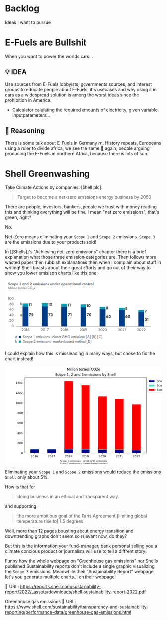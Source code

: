 # Backlog
Ideas I want to pursue

# E-Fuels are Bullshit
When you want to power the worlds cars...

## 💡 IDEA
Use sources from E-Fuels lobbyists, governments sources, and interest groups to educate people about E-Fuels, it's usecases and why using it in cars as a widespread solution is among the worst ideas since the prohibition in America.
- Calculator calulating the required amounts of electricity, given variable inputparameters...


## 🧩 Reasoning
There is some talk about E-Fuels in Germany rn.
History repeats, Europeans using a ruler to divide africa, we see the same 💩 again, people arguing producing the E-Fuels in northern Africa, because there is lots of sun.




# Shell Greenwashing
Take Climate Actions by companies:
[Shell plc]:
> Target to become a net-zero emissions energy business by 2050

There are people, investors, bankers, people we trust with money reading this and thinking everything will be fine. I mean "net zero emissions", that's green, right?

No.

Net-Zero means eliminating your `Scope 1` and `Scope 2` emissions. `Scope 3` are the emissions due to your products sold!

In [[Shells]]'s "Achieving net-zero emissions" chapter there is a brief explanation what those three emission-categories are.
Then follows more wasted paper then rubbish explanations then when I complain about stuff in writing!
Shell boasts about their great efforts and go out of their way to show you lower emisison charts like this one:

![Shell Scope 1 and 2 Emissions](img/shell_scope_1_2_emissions.png)

I could explain how this is missleading in many ways, but chose to fix the chart instead!

![Shell Scope 1, 2 & 3 emissions](img/Shell_Scope_emisions.png)

Eliminating your `Scope 1` and `Scope 2` emissions would reduce the emissions `Shell` only about 5%.

How is that for

> doing business in an ethical and transparent way.

and supporting

> the more ambitious goal of the Paris Agreement [limiting global temperature rise to] 1.5 degrees

Well, more than 12 pages bousting about energy transition and downtrending graphs don't seem so relevant now, do they?

But this is the information your fund-manager, bank personal selling you a climate concious product or journalists will use to tell a diffrent story!

Funny how the whole webpage on "Greenhouse gas emissions" nor Shells published Sustainability reports don't include a single graphic visualizing the `Scope 3` emissions.
Meanwhile their "Sustainability Report" webpage let's you generate multiple charts... on their webpage!

🔗 URL: https://reports.shell.com/sustainability-report/2022/_assets/downloads/shell-sustainability-report-2022.pdf

Greenhouse gas emissions
🔗 URL: https://www.shell.com/sustainability/transparency-and-sustainability-reporting/performance-data/greenhouse-gas-emissions.html

